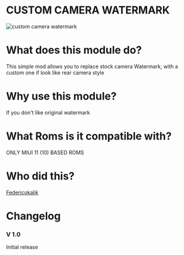 # CUSTOM CAMERA WATERMARK

![custom camera watermark](https://www.federicocalicchia.it/cwm.jpg)

# What does this module do?
This simple mod allows you to replace stock camera Watermark, with a custom one if look like rear camera style

# Why use this module?

If you don't like original watermark

# What Roms is it compatible with?

ONLY MIUI 11 (10) BASED ROMS

# Who did this?

[Federicokalik](https://github.com/Federicokalik) 

# Changelog


### V 1.0

Initial release


